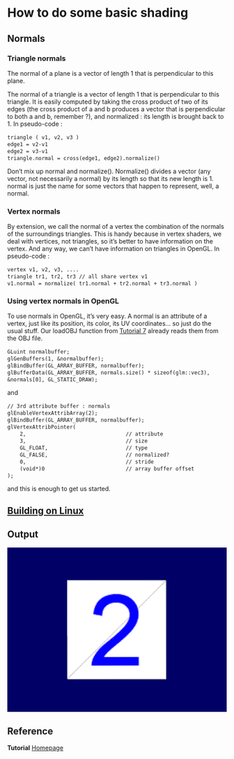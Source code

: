 # How to do some basic shading

## Normals
### Triangle normals
The normal of a plane is a vector of length 1 that is perpendicular to this plane.

The normal of a triangle is a vector of length 1 that is perpendicular to this triangle. It is easily computed by taking the cross product of two of its edges (the cross product of a and b produces a vector that is perpendicular to both a and b, remember ?), and normalized : its length is brought back to 1. In pseudo-code :
```
triangle ( v1, v2, v3 )
edge1 = v2-v1
edge2 = v3-v1
triangle.normal = cross(edge1, edge2).normalize()
```

Don’t mix up normal and normalize(). Normalize() divides a vector (any vector, not necessarily a normal) by its length so that its new length is 1. normal is just the name for some vectors that happen to represent, well, a normal.

### Vertex normals
By extension, we call the normal of a vertex the combination of the normals of the surroundings triangles. This is handy because in vertex shaders, we deal with vertices, not triangles, so it’s better to have information on the vertex. And any way, we can’t have information on triangles in OpenGL. In pseudo-code :
```
vertex v1, v2, v3, ....
triangle tr1, tr2, tr3 // all share vertex v1
v1.normal = normalize( tr1.normal + tr2.normal + tr3.normal )
```

### Using vertex normals in OpenGL
To use normals in OpenGL, it’s very easy. A normal is an attribute of a vertex, just like its position, its color, its UV coordinates… so just do the usual stuff. Our loadOBJ function from [Tutorial 7](https://github.com/HugoNip/OpenGLLearning/tree/master/tt07_model_loading) already reads them from the OBJ file.
```
GLuint normalbuffer;
glGenBuffers(1, &normalbuffer);
glBindBuffer(GL_ARRAY_BUFFER, normalbuffer);
glBufferData(GL_ARRAY_BUFFER, normals.size() * sizeof(glm::vec3), &normals[0], GL_STATIC_DRAW);
```
and
```
// 3rd attribute buffer : normals
glEnableVertexAttribArray(2);
glBindBuffer(GL_ARRAY_BUFFER, normalbuffer);
glVertexAttribPointer(
    2,                                // attribute
    3,                                // size
    GL_FLOAT,                         // type
    GL_FALSE,                         // normalized?
    0,                                // stride
    (void*)0                          // array buffer offset
);
```
and this is enough to get us started.


## [Building on Linux](https://github.com/HugoNip/OpenGLLearning#building-on-linux)

## Output

![ref07.png](https://github.com/HugoNip/OpenGLLearning/blob/master/figures/ref07.png)

## Reference
**Tutorial** [Homepage](http://www.opengl-tutorial.org/beginners-tutorials/tutorial-8-basic-shading/)    
